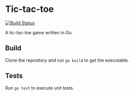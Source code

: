 # Tic-tac-toe

[![Build Status](https://travis-ci.org/tony-joseph/go-tic-tac-toe.svg?branch=master)](https://travis-ci.org/tony-joseph/go-tic-tac-toe)

A tic-tac-toe game written in Go.


## Build

Clone the repository and run `go build` to get the executable.


## Tests

Run `go test` to execute unit tests.
